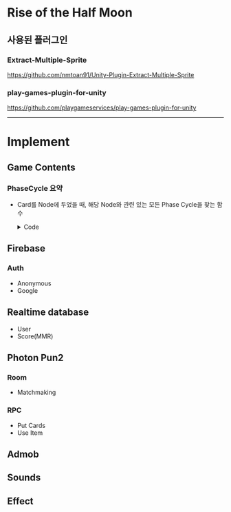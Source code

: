 # Rise of the Half Moon

## 사용된 플러그인
### Extract-Multiple-Sprite
https://github.com/nmtoan91/Unity-Plugin-Extract-Multiple-Sprite
### play-games-plugin-for-unity
https://github.com/playgameservices/play-games-plugin-for-unity

--------------------------------------------------------------------------------------------------------------------------------------------
# Implement

## Game Contents
### PhaseCycle 요약
- Card를 Node에 두었을 때, 해당 Node와 관련 있는 모든 Phase Cycle을 찾는 함수
    <details>
    <summary>Code</summary>
    <div markdown="1">
     
      public class NodeCycleHelper
      {
          public int row;
          public int col;
          public List<Node> nodes = new List<Node>();
          GameManager gameManager;
      
          public NodeCycleHelper(GameManager gameManager, List<Node> nodes, int row, int col)
          {
              this.gameManager = gameManager;
              this.row = row;
              this.col = col;
              this.nodes = nodes;
          }
      
          public Dictionary<string, List<Node>> FindCycle(Node putNode)
          {
              Dictionary<string, List<Node>> resultDic = new Dictionary<string, List<Node>>();
      
              UpdateNearNodeInfo(putNode);
      
              List<List<Node>> nextNodeLists = new List<List<Node>>();
              List<List<Node>> prevNodeLists = new List<List<Node>>();
              List<Node> temp = new List<Node>();
              SetNextNodeList(ref nextNodeLists, ref temp, putNode);
              temp = new List<Node>();
              SetPrevNodeList(ref prevNodeLists, ref temp, putNode);
              foreach (List<Node> prevs in prevNodeLists)
              {
                  prevs.Reverse();
      
                  foreach (List<Node> next in nextNodeLists)
                  {
                      List<Node> result = new List<Node>();
      
                      List<Node> tmpNexts = new List<Node>(next);
                      if (prevs.Count > 0)
                      {
                          for (int i = 0; i < next.Count; i++)
                          {
                              if (next[i] == prevs[0])
                              {
                                  tmpNexts = next.GetRange(0, i);
                                  break;
                              }
                          }
                      }
                      
                      string key = "";
                      foreach (var pre in prevs)
                      {
                          key += pre.index;
                          result.Add(pre);
                      }
      
                      key += putNode.index;
                      result.Add(putNode);
      
                      foreach (var nxt in tmpNexts)
                      {
                          key += nxt.index;
                          result.Add(nxt);
                      }
      
                      if(result.Count > 2)
                          resultDic[key] = result;
                  }
              }
      
              return resultDic;
          }
      
          private void SetNextNodeList(ref List<List<Node>> nextNodeLists, ref List<Node> currentPathNode, Node node)
          {
              bool isFindNext = false;
              foreach (Node nextNode in node.nextNodes)
              {
                  if (currentPathNode.Contains(nextNode))
                      continue;
                  isFindNext = true;
                  List<Node> nodes = new List<Node>(currentPathNode);
                  nodes.Add(nextNode);
                  SetNextNodeList(ref nextNodeLists, ref nodes, nextNode);
              }
              if (!isFindNext)
              {
                  nextNodeLists.Add(currentPathNode);
              }
          }
      
          private void SetPrevNodeList(ref List<List<Node>> nextNodeLists, ref List<Node> currentPathNode, Node node)
          {
              bool isFindNext = false;
              foreach (Node nextNode in node.prevNodes)
              {
                  if (currentPathNode.Contains(nextNode))
                      continue;
                  isFindNext = true;
                  List<Node> nodes = new List<Node>(currentPathNode);
                  nodes.Add(nextNode);
                  SetPrevNodeList(ref nextNodeLists, ref nodes, nextNode);
              }
              if (!isFindNext)
              {
                  nextNodeLists.Add(currentPathNode);
              }
          }
      
          public void UpdateNearNodeInfo(Node node)
          {
              var connectedNodes = node.GetAdjacentNodes();
              foreach(var connectedNode in connectedNodes)
              {
                  if (IsNext(connectedNode, node))
                  {
                      node.prevNodes.Add(connectedNode);
                      connectedNode.nextNodes.Add(node);
                  }
                  if (IsPrev(connectedNode, node))
                  {
                      node.nextNodes.Add(connectedNode);
                      connectedNode.prevNodes.Add(node);
                  }
              }
          }
      
          private bool IsNext(Node node1, Node node2)
          {
              return PhaseData.GetNextPhaseType(node1.GetPhaseType(), gameManager.contentType) == node2.GetPhaseType();
          }
      
          private bool IsPrev(Node node1, Node node2)
          {
              return PhaseData.GetPreviousPhaseType(node1.GetPhaseType(), gameManager.contentType) == node2.GetPhaseType();
          }
      }
    
    </div>
    </details>


## Firebase
### Auth
- Anonymous
- Google
## Realtime database
 - User
 - Score(MMR)

## Photon Pun2
### Room
- Matchmaking
### RPC
- Put Cards
- Use Item

## Admob
## Sounds
## Effect
